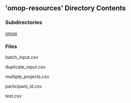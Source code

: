 ## 'omop-resources' Directory Contents

### Subdirectories

[omop](./omop/README.md)

### Files

batch_input.csv

duplicate_input.csv

multiple_projects.csv

participant_id.csv

test.csv

